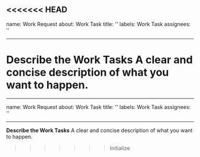 <<<<<<< HEAD
---
name: Work Request
about: Work Task
title: ''
labels: Work Task
assignees: ''

---

**Describe the Work Tasks**
A clear and concise description of what you want to happen.
=======
---
name: Work Request
about: Work Task
title: ''
labels: Work Task
assignees: ''

---

**Describe the Work Tasks**
A clear and concise description of what you want to happen.
>>>>>>> Initialize

